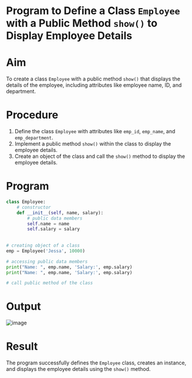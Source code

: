 # Program to Define a Class `Employee` with a Public Method `show()` to Display Employee Details
# Aim
To create a class `Employee` with a public method `show()` that displays the details of the employee, including attributes like employee name, ID, and department.

# Procedure
1. Define the class `Employee` with attributes like `emp_id`, `emp_name`, and `emp_department`.
2. Implement a public method `show()` within the class to display the employee details.
3. Create an object of the class and call the `show()` method to display the employee details.
# Program
```python
class Employee:
    # constructor
    def __init__(self, name, salary):
        # public data members
        self.name = name
        self.salary = salary
        
        
# creating object of a class
emp = Employee('Jessa', 10000)

# accessing public data members
print("Name: ", emp.name, 'Salary:', emp.salary)
print("Name: ", emp.name, 'Salary:', emp.salary)

# call public method of the class

```

# Output

![image](https://github.com/user-attachments/assets/a7f4b666-6652-4a92-a598-9c0ccf175b0e)

# Result
The program successfully defines the `Employee` class, creates an instance, and displays the employee details using the `show()` method.

